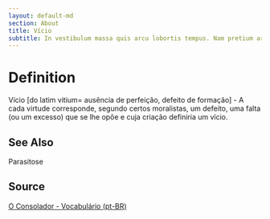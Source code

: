 ```yaml
---
layout: default-md
section: About
title: Vício
subtitle: In vestibulum massa quis arcu lobortis tempus. Nam pretium arcu in odio vulputate luctus.
---
```


# Definition
Vício [do latim vitium= ausência de perfeição, defeito de formação] - A cada virtude corresponde, segundo certos moralistas, um defeito, uma falta (ou um excesso) que se lhe opõe e cuja criação definiria um vício.

## See Also
Parasitose

## Source
[O Consolador - Vocabulário (pt-BR)](http://www.oconsolador.com.br/linkfixo/vocabulario/principal.html)

